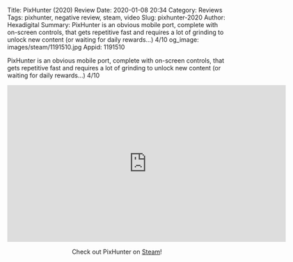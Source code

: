Title: PixHunter (2020) Review
Date: 2020-01-08 20:34
Category: Reviews
Tags: pixhunter, negative review, steam, video
Slug: pixhunter-2020
Author: Hexadigital
Summary: PixHunter is an obvious mobile port, complete with on-screen controls, that gets repetitive fast and requires a lot of grinding to unlock new content (or waiting for daily rewards…) 4/10
og_image: images/steam/1191510.jpg
Appid: 1191510

PixHunter is an obvious mobile port, complete with on-screen controls, that gets repetitive fast and requires a lot of grinding to unlock new content (or waiting for daily rewards…) 4/10

<center><iframe src="https://www.youtube.com/embed/d6JueuavLm8?feature=oembed" allow="accelerometer; autoplay; encrypted-media; gyroscope; picture-in-picture" width="640" height="360" frameborder="0"></iframe>

Check out PixHunter on [Steam](https://store.steampowered.com/app/1191510/?curator_clanid=34633900)!</center>